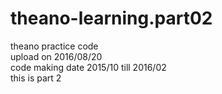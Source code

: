 # theano-learning.part02
theano practice code <br />
upload on 2016/08/20 <br />
code making date 2015/10 till 2016/02 <br />
this is part 2 <br />
